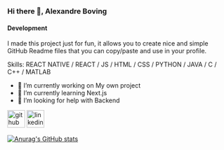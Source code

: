 ### Hi there 👋, Alexandre Boving
#### Development
I made this project just for fun, it allows you to create nice and simple GitHub Readme files that you can copy/paste and use in your profile.

Skills: REACT NATIVE / REACT / JS / HTML / CSS / PYTHON / JAVA / C / C++ / MATLAB

- 🔭 I’m currently working on My own project 
- 🌱 I’m currently learning Next.js 
- 🤔 I’m looking for help with Backend 


[<img src='https://cdn.jsdelivr.net/npm/simple-icons@3.0.1/icons/github.svg' alt='github' height='40'>](https://github.com/Alex1721)  [<img src='https://cdn.jsdelivr.net/npm/simple-icons@3.0.1/icons/linkedin.svg' alt='linkedin' height='40'>](https://www.linkedin.com/in/alexandre-boving-04422a1b6/)



[![Anurag's GitHub stats](https://github-readme-stats.vercel.app/api?username=Alex1721)](https://github.com/anuraghazra/github-readme-stats)

